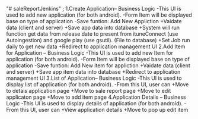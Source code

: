 "# saleReportJenkins" ;
1.Create Application– Business Logic
-This UI is used to add new application (for both android).
-Form  Item will be displayed base on type of application
-Save funtion: Add New Appliction
   +Vaidate data  (client and server)
   +Save app data into database
   +System will run function get data from release date to present from ituneConnect (use Autoingestion) and google play (use gsutil). (File to database)
   +Set  Job  run  daily to get new data
   +Redirect to application management UI
2.Add Item for Application – Business Logic
-This UI is used to add new Item for application (for both android).
-Form  Item will be displayed base on type of application
-Save funtion: Add New item for  appliction
	+Vaidate data  (client and server)
	+Save app item data into database
	+Redirect to application management UI
3.List of Application– Business Logic
-This UI is used to display list of application (for both android).
-From this UI, user can 
	+Move to detais application page
	+Move to sale report page
	+Move to edit applicaton page
	+Move to add item page
4.Application Details – Business Logic
-This UI is used to display details of application (for both android).
-From this UI, user can 
	+View application details 
	+Move to pop up edit item



   
